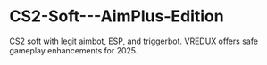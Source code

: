 # CS2-Soft---AimPlus-Edition
CS2 soft with legit aimbot, ESP, and triggerbot. VREDUX offers safe gameplay enhancements for 2025.
